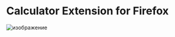 # Calculator Extension for Firefox
![изображение](https://user-images.githubusercontent.com/48878894/225658254-33a5eaa7-6e30-4482-93be-ca57d78f840f.png)
